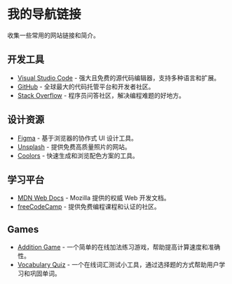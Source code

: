 # 我的导航链接

收集一些常用的网站链接和简介。

## 开发工具

* [Visual Studio Code](https://code.visualstudio.com/) - 强大且免费的源代码编辑器，支持多种语言和扩展。
* [GitHub](https://github.com/) - 全球最大的代码托管平台和开发者社区。
* [Stack Overflow](https://stackoverflow.com/) - 程序员问答社区，解决编程难题的好地方。

## 设计资源

* [Figma](https://www.figma.com/) - 基于浏览器的协作式 UI 设计工具。
* [Unsplash](https://unsplash.com/) - 提供免费高质量照片的网站。
* [Coolors](https://coolors.co/) - 快速生成和浏览配色方案的工具。

## 学习平台

* [MDN Web Docs](https://developer.mozilla.org/) - Mozilla 提供的权威 Web 开发文档。
* [freeCodeCamp](https://www.freecodecamp.org/) - 提供免费编程课程和认证的社区。

## Games

* [Addition Game](./addition_game.html) - 一个简单的在线加法练习游戏，帮助提高计算速度和准确性。
* [Vocabulary Quiz](./vocabulary_quiz.html) - 一个在线词汇测试小工具，通过选择题的方式帮助用户学习和巩固单词。
